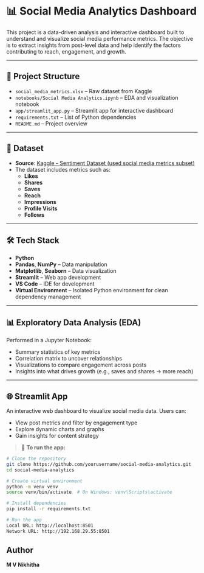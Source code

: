 # 📊 Social Media Analytics Dashboard

This project is a data-driven analysis and interactive dashboard built to understand and visualize social media performance metrics. The objective is to extract insights from post-level data and help identify the factors contributing to reach, engagement, and growth.

---

## 📁 Project Structure

- `social_media_metrics.xlsx` – Raw dataset from Kaggle
- `notebooks/Social Media Analytics.ipynb` – EDA and visualization notebook
- `app/streamlit_app.py` – Streamlit app for interactive dashboard
- `requirements.txt` – List of Python dependencies
- `README.md` – Project overview

---

## 🧾 Dataset

- **Source**: [Kaggle - Sentiment Dataset (used social media metrics subset)](https://www.kaggle.com/)
- The dataset includes metrics such as:
  - **Likes**
  - **Shares**
  - **Saves**
  - **Reach**
  - **Impressions**
  - **Profile Visits**
  - **Follows**

---

## 🛠️ Tech Stack

- **Python**
- **Pandas**, **NumPy** – Data manipulation
- **Matplotlib**, **Seaborn** – Data visualization
- **Streamlit** – Web app development
- **VS Code** – IDE for development
- **Virtual Environment** – Isolated Python environment for clean dependency management

---

## 📊 Exploratory Data Analysis (EDA)

Performed in a Jupyter Notebook:

- Summary statistics of key metrics
- Correlation matrix to uncover relationships
- Visualizations to compare engagement across posts
- Insights into what drives growth (e.g., saves and shares → more reach)

---

## 🌐 Streamlit App

An interactive web dashboard to visualize social media data. Users can:

- View post metrics and filter by engagement type
- Explore dynamic charts and graphs
- Gain insights for content strategy

> 📍 **To run the app:**

```bash
# Clone the repository
git clone https://github.com/yourusername/social-media-analytics.git
cd social-media-analytics

# Create virtual environment
python -m venv venv
source venv/bin/activate  # On Windows: venv\Scripts\activate

# Install dependencies
pip install -r requirements.txt

# Run the app
Local URL: http://localhost:8501
Network URL: http://192.168.29.55:8501
```
## Author 
**M V Nikhitha**


